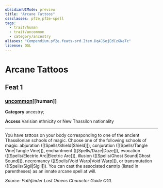 ```yaml
---
obsidianUIMode: preview
title: "Arcane Tattoos"
cssclasses: pf2e,pf2e-spell
tags:
  - trait/human
  - trait/uncommon
  - category/ancestry
aliases: "Compendium.pf2e.feats-srd.Item.Dq4JSejEdCzGNeTc"
license: OGL
---
```

# Arcane Tattoos
## Feat 1
### [uncommon](uncommon "Uncommon Rarity Trait")[[human]]

**Category** ancestry; 




**Access** Varisian ethnicity or New Thassilon nationality

* * *

You have tattoos on your body corresponding to one of the ancient Thassilonian schools of magic. Choose one of the following schools of magic: abjuration ([[Spells/Shield|Shield]]), conjuration ([[Spells/Tangle Vine|Tangle Vine]]), enchantment ([[Spells/Daze|Daze]]), evocation ([[Spells/Electric Arc|Electric Arc]]), illusion ([[Spells/Ghost Sound|Ghost Sound]]), necromancy ([[Spells/Void Warp|Void Warp]]), or transmutation ([[Spells/Sigil|Sigil]]). You can cast the associated cantrip (listed in parentheses) as an innate arcane spell at will.

*Source: Pathfinder Lost Omens Character Guide*
*OGL*